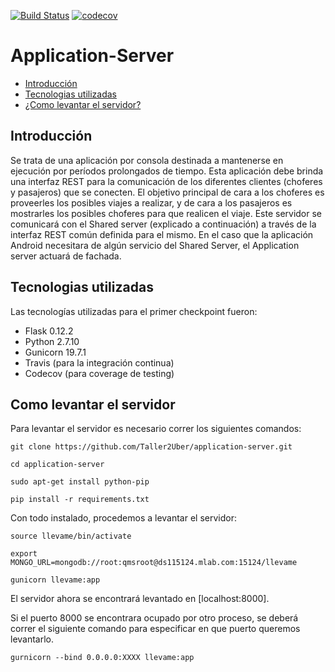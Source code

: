 [![Build Status](https://travis-ci.org/Taller2Uber/application-server.svg?branch=master)](https://travis-ci.org/Taller2Uber/application-server) [![codecov](https://codecov.io/gh/Taller2Uber/application-server/branch/master/graph/badge.svg)](https://codecov.io/gh/Taller2Uber/application-server)

Application-Server
======================

  - [Introducción](#introducción)
  - [Tecnologias utilizadas](#tecnologias-utilizadas)
  - [¿Como levantar el servidor?](#como-levantar-el-servidor)

## Introducción ##

Se trata de una aplicación por consola destinada a mantenerse en ejecución por períodos prolongados de tiempo.
Esta aplicación debe brinda una interfaz REST para la comunicación de los diferentes clientes (choferes y pasajeros) que se conecten. El objetivo principal de cara a los choferes es proveerles los posibles viajes a realizar, y de cara a los pasajeros es mostrarles los posibles choferes para que realicen el viaje.
Este servidor se comunicará con el Shared server (explicado a continuación) a través de la interfaz REST común definida para el mismo. En el caso que la aplicación Android necesitara de algún servicio del Shared Server, el Application server actuará de fachada.


## Tecnologias utilizadas ##

Las tecnologías utilizadas para el primer checkpoint fueron:
- Flask 0.12.2
- Python 2.7.10
- Gunicorn 19.7.1
- Travis (para la integración continua)
- Codecov (para coverage de testing)


## Como levantar el servidor ##

Para levantar el servidor es necesario correr los siguientes comandos: 

    git clone https://github.com/Taller2Uber/application-server.git

    cd application-server
   
    sudo apt-get install python-pip
    
    pip install -r requirements.txt
    
Con todo instalado, procedemos a levantar el servidor:

    source llevame/bin/activate
    
    export MONGO_URL=mongodb://root:qmsroot@ds115124.mlab.com:15124/llevame

    gunicorn llevame:app
    
El servidor ahora se encontrará levantado en [localhost:8000].

Si el puerto 8000 se encontrara ocupado por otro proceso, se deberá correr el siguiente comando para especificar en que puerto queremos levantarlo.

    gurnicorn --bind 0.0.0.0:XXXX llevame:app
